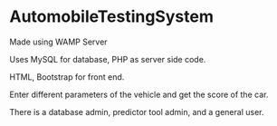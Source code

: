 # AutomobileTestingSystem

Made using WAMP Server

Uses MySQL for database, PHP as server side code.

HTML, Bootstrap for front end.

Enter different parameters of the vehicle and get the score of the car.

There is a database admin, predictor tool admin, and a general user.
